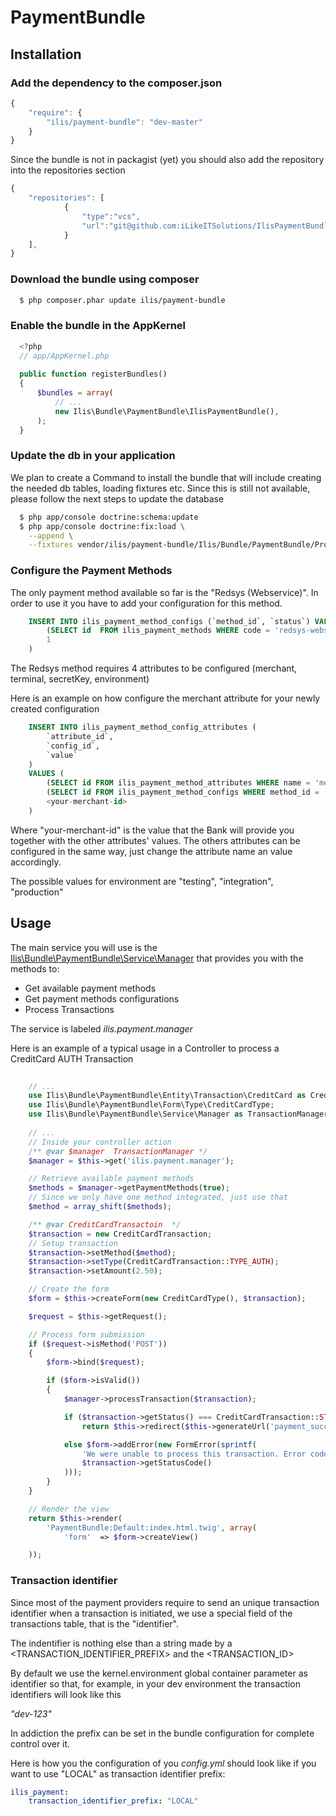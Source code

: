 PaymentBundle
=============

## Installation

### Add the dependency to the composer.json

```js
{
    "require": {
        "ilis/payment-bundle": "dev-master"
    }
}
```

Since the bundle is not in packagist (yet) you should also add the repository into the repositories section

```js
{
    "repositories": [
            {
                "type":"vcs",
                "url":"git@github.com:iLikeITSolutions/IlisPaymentBundle.git"
            }
    ],
}
```

### Download the bundle using composer

``` bash
  $ php composer.phar update ilis/payment-bundle
```

### Enable the bundle in the AppKernel

``` php
  <?php
  // app/AppKernel.php
  
  public function registerBundles()
  {
      $bundles = array(
          // ...
          new Ilis\Bundle\PaymentBundle\IlisPaymentBundle(),
      );
  }
```

### Update the db in your application

We plan to create a Command to install the bundle that will include creating the needed db tables, loading fixtures etc.
Since this is still not available, please follow the next steps to update the database

``` bash
  $ php app/console doctrine:schema:update
  $ php app/console doctrine:fix:load \
    --append \
    --fixtures vendor/ilis/payment-bundle/Ilis/Bundle/PaymentBundle/Provider/Redsys/DataFixtures/ORM

```

### Configure the Payment Methods

The only payment method available so far is the "Redsys (Webservice)". In order to use it you have to add
your configuration for this method. 

``` sql
    INSERT INTO ilis_payment_method_configs (`method_id`, `status`) VALUES (
        (SELECT id  FROM ilis_payment_methods WHERE code = 'redsys-webservice'),
    	1
    )
```

The Redsys method requires 4 attributes to be configured (merchant, terminal, secretKey, environment)

Here is an example on how configure the merchant attribute for your newly created configuration

``` sql
    INSERT INTO ilis_payment_method_config_attributes (
        `attribute_id`, 
    	`config_id`, 
    	`value`
    )
    VALUES (
    	(SELECT id FROM ilis_payment_method_attributes WHERE name = 'merchant' AND method_id = (SELECT id FROM ilis_payment_methods WHERE code = 'redsys-webservice')),
    	(SELECT id FROM ilis_payment_method_configs WHERE method_id = (SELECT id FROM ilis_payment_methods WHERE code = 'redsys-webservice')),
    	<your-merchant-id>
    )
```

Where "your-merchant-id" is the value that the Bank will provide you together with the other attributes' values.
The others attributes can be configured in the same way, just change the attribute name an value accordingly.

The possible values for environment are "testing", "integration", "production"


## Usage

The main service you will use is the [Ilis\Bundle\PaymentBundle\Service\Manager](Service/Manager.php) that provides you with the methods to:

* Get available payment methods
* Get payment methods configurations
* Process Transactions

The service is labeled *ilis.payment.manager*

Here is an example of a typical usage in a Controller to process a CreditCard AUTH Transaction

``` php
    
    // ...
    use Ilis\Bundle\PaymentBundle\Entity\Transaction\CreditCard as CreditCardTransaction;
    use Ilis\Bundle\PaymentBundle\Form\Type\CreditCardType;
    use Ilis\Bundle\PaymentBundle\Service\Manager as TransactionManager;
    
    // ... 
    // Inside your controller action
    /** @var $manager  TransactionManager */
    $manager = $this->get('ilis.payment.manager');

    // Retrieve available payment methods
    $methods = $manager->getPaymentMethods(true);
    // Since we only have one method integrated, just use that
    $method = array_shift($methods);

    /** @var CreditCardTransactoin  */
    $transaction = new CreditCardTransaction;
    // Setup transaction
    $transaction->setMethod($method);
    $transaction->setType(CreditCardTransaction::TYPE_AUTH);
    $transaction->setAmount(2.50);

    // Create the form
    $form = $this->createForm(new CreditCardType(), $transaction);

    $request = $this->getRequest();

    // Process form submission
    if ($request->isMethod('POST'))
    {
        $form->bind($request);

        if ($form->isValid())
        {
            $manager->processTransaction($transaction);

            if ($transaction->getStatus() === CreditCardTransaction::STATUS_SUCCESS)
                return $this->redirect($this->generateUrl('payment_success'));

            else $form->addError(new FormError(sprintf(
                'We were unable to process this transaction. Error code is %s',
                $transaction->getStatusCode()
            )));
        }
    }

    // Render the view
    return $this->render(
        'PaymentBundle:Default:index.html.twig', array(
            'form'  => $form->createView()

    ));

```

### Transaction identifier

Since most of the payment providers require to send an unique transaction identifier when a transaction is 
initiated, we use a special field of the transactions table, that is the "identifier".

The indentifier is nothing else than a string made by a \<TRANSACTION_IDENTIFIER_PREFIX\> and the \<TRANSACTION_ID\>

By default we use the kernel.environment global container parameter as identifier so that, for example,  in
your dev environment the transaction identifiers will look like this

*"dev-123"*

In addiction the prefix can be set in the bundle configuration for complete control over it.

Here is how you the configuration of you *config.yml* should look like if you want to use "LOCAL" as transaction identifier prefix:


``` yml
ilis_payment:
    transaction_identifier_prefix: "LOCAL"
    
```















